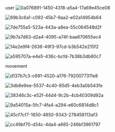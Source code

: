 

 user
 ![0a076891-1450-4318-a5a4-17a69e45ce08](https://github.com/Davineito/ExamenProgra/assets/105186631/ea40281e-78af-4e5d-a0fc-632cdfcea7c5)
 
![69b3c6a1-c092-45b7-9aa2-e02a14954b64](https://github.com/Davineito/ExamenProgra/assets/105186631/50143176-d883-42b3-a92f-48fb3015fa60)

![7de755a5-523a-443a-a8ea-55c064548d2f](https://github.com/Davineito/ExamenProgra/assets/105186631/3a60fe96-e1b2-4dc1-afb0-ab021ef28a82)

 ![9b7a7d63-d2a4-4095-a74f-baa670655ec4](https://github.com/Davineito/ExamenProgra/assets/105186631/a2bbd9a1-5ae8-412c-8d15-9d070513c44c)

![14e2e9f4-2636-49f3-97cd-b3b542e215f2](https://github.com/Davineito/ExamenProgra/assets/105186631/980d6cb5-7c8a-4c51-9d65-f39397fe6889)

![a595707a-e4e5-436c-bcfd-7b38b3db60c7](https://github.com/Davineito/ExamenProgra/assets/105186631/cdcd6ef6-b64d-4eb1-b88b-000c926cc959)

movement

![d137b7c3-c691-4520-a176-7920077311e8](https://github.com/Davineito/ExamenProgra/assets/105186631/f8b20bca-a8e7-4e22-be91-95915fae8d94)

![3db8e9ee-5537-4c40-85d5-4eb3a0b543fe](https://github.com/Davineito/ExamenProgra/assets/105186631/c38c2ff3-c5cb-4236-a0f6-f82148c5a51f)

![38346c3c-e52f-44d4-9c2b-4cb40309d92a](https://github.com/Davineito/ExamenProgra/assets/105186631/f54b6462-77f6-4c03-8f29-a5ea15e181ca)

![9a54015a-5fc7-4fa4-a294-e60c6814d8c1](https://github.com/Davineito/ExamenProgra/assets/105186631/12b35d00-1e44-4495-94e7-93212c35321b)

![45cf7cf7-1650-4850-9343-278458113af3](https://github.com/Davineito/ExamenProgra/assets/105186631/62714591-15a5-40eb-ad79-ab1717fed2a3)

![cc49bf70-d34c-4da4-a665-246bf3961797](https://github.com/Davineito/ExamenProgra/assets/105186631/ca29704c-b79d-4972-abc7-13de0a944626)








